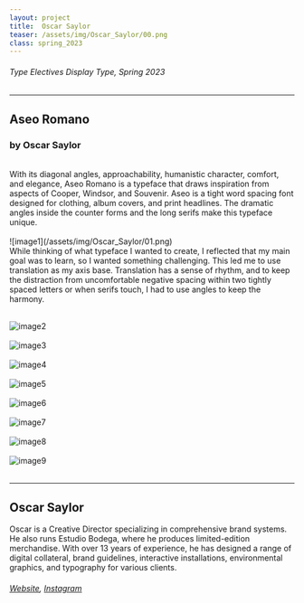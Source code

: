 ```yaml
---
layout: project
title:  Oscar Saylor
teaser: /assets/img/Oscar_Saylor/00.png
class: spring_2023
---
```

###### Type Electives Display Type, Spring 2023 ######
---
## Aseo Romano ##
### by Oscar Saylor ###

<br>
With its diagonal angles, approachability, humanistic character, comfort, and elegance, Aseo Romano is a typeface that draws inspiration from aspects of Cooper, Windsor, and Souvenir. Aseo is a tight word spacing font designed for clothing, album covers, and print headlines. The dramatic angles inside the counter forms and the long serifs make this typeface unique. 
<br><br>
![image1](/assets/img/Oscar_Saylor/01.png)
<br>
While thinking of what typeface I wanted to create, I reflected that my main goal was to learn, so I wanted something challenging. This led me to use translation as my axis base. Translation has a sense of rhythm, and to keep the distraction from uncomfortable negative spacing within two tightly spaced letters or when serifs touch, I had to use angles to keep the harmony.
<br><br>

![image2](/assets/img/Oscar_Saylor/02.png)
<br><br>
![image3](/assets/img/Oscar_Saylor/03.png)
<br><br>
![image4](/assets/img/Oscar_Saylor/04.png)
<br><br>
![image5](/assets/img/Oscar_Saylor/05.png)
<br><br>
![image6](/assets/img/Oscar_Saylor/06.png)
<br><br>
![image7](/assets/img/Oscar_Saylor/07.png)
<br><br>
![image8](/assets/img/Oscar_Saylor/08.png)
<br><br>
![image9](/assets/img/Oscar_Saylor/09.png)
<br><br>

---
## Oscar Saylor ##
Oscar is a Creative Director specializing in comprehensive brand systems. He also runs Estudio Bodega, where he produces limited-edition merchandise. With over 13 years of experience, he has designed a range of digital collateral, brand guidelines, interactive installations, environmental graphics, and typography for various clients.
<br>
###### [Website](https://oscarsaylor.com/), [Instagram](https://www.instagram.com/el_guapo_ny/) ######
